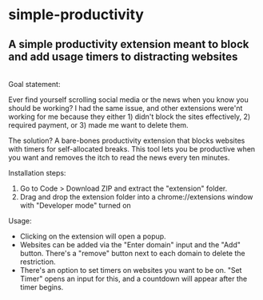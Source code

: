 # simple-productivity
## A simple productivity extension meant to block and add usage timers to distracting websites
<br>
Goal statement:

Ever find yourself scrolling social media or the news when you know you should be working? 
I had the same issue, and other extensions were'nt working for me because they either 1) didn't block the sites effectively, 2) required payment, or 3) made me want to delete them.

The solution? A bare-bones productivity extension that blocks websites with timers for self-allocated breaks. 
This tool lets you be productive when you want and removes the itch to read the news every ten minutes.

Installation steps:

1) Go to Code > Download ZIP and extract the "extension" folder.
2) Drag and drop the extension folder into a chrome://extensions window with "Developer mode" turned on

Usage:
- Clicking on the extension will open a popup.
- Websites can be added via the "Enter domain" input and the "Add" button. There's a "remove" button next to each domain to delete the restriction.
- There's an option to set timers on websites you want to be on. "Set Timer" opens an input for this, and a countdown will appear after the timer begins.

  
